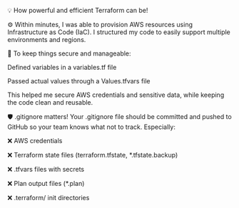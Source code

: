 💡 How powerful and efficient Terraform can be!

⚙️ Within minutes, I was able to provision AWS resources using Infrastructure as Code (IaC).
I structured my code to easily support multiple environments and regions.

🔐 To keep things secure and manageable:

Defined variables in a variables.tf file

Passed actual values through a Values.tfvars file

This helped me secure AWS credentials and sensitive data, while keeping the code clean and reusable.




🛡️ .gitignore matters!
Your .gitignore file should be committed and pushed to GitHub so your team knows what not to track. Especially:

❌ AWS credentials

❌ Terraform state files (terraform.tfstate, *.tfstate.backup)

❌ .tfvars files with secrets

❌ Plan output files (*.plan)

❌ .terraform/ init directories
